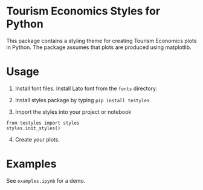 # Tourism Economics Styles for Python

This package contains a styling theme for creating Tourism Economics plots in Python. The package assumes that plots are produced using matplotlib.

# Usage

1. Install font files. Install Lato font from the `fonts` directory.

2. Install styles package by typing `pip install testyles`. 

3. Import the styles into your project or notebook

```
from testyles import styles
styles.init_styles()
```
4. Create your plots.

# Examples
See `examples.ipynb` for a demo.